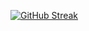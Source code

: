<!--
**c3n9/c3n9** is a ✨ _special_ ✨ repository because its `README.md` (this file) appears on your GitHub profile.

Here are some ideas to get you started:

- 🔭 I’m currently working on ...
- 🌱 I’m currently learning ...
- 👯 I’m looking to collaborate on ...
- 🤔 I’m looking for help with ...
- 💬 Ask me about ...
- 📫 How to reach me: ...
- 😄 Pronouns: ...
- ⚡ Fun fact: ...
-->
[![GitHub Streak](https://streak-stats.demolab.com?user=c3n9&theme=windows-dark&hide_border=true&border_radius=50&date_format=j%20M%5B%20Y%5D&dates=EBEBEB&stroke=EBEBEB)](https://git.io/streak-stats)






